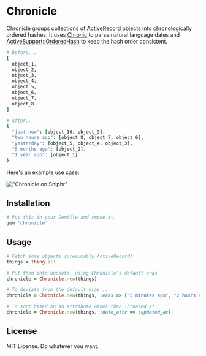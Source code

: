 Chronicle
=========

Chronicle groups collections of ActiveRecord objects into chronologically ordered hashes.
It uses [Chronic](https://github.com/mojombo/chronic/) to parse natural language dates 
and [ActiveSupport::OrderedHash](http://apidock.com/rails/ActiveSupport/OrderedHash)
to keep the hash order consistent.

```ruby
# Before...
[
  object_1,
  object_2,
  object_3,
  object_4,
  object_5,
  object_6,
  object_7,
  object_8
]

# After... 
{
  "just now": [object_10, object_9],
  "two hours ago": [object_8, object_7, object_6],
  "yesterday": [object_5, object_4, object_3],
  "6 months ago": [object_2],
  "1 year ago": [object_1]
}
```

Here's an example use case:

!["Chronicle on Sniphr"](http://f.cl.ly/items/2I2q0P0w2Z2r0D0d390D/chronicle.png "Chronicle on Sniphr")

Installation
------------

```ruby
# Put this in your Gemfile and smoke it.
gem 'chronicle'
```

Usage
-----

```ruby
# Fetch some objects (presumably ActiveRecord)
things = Thing.all

# Put them into buckets, using Chronicle's default eras
chronicle = Chronicle.new(things)

# To deviate from the default eras...
chronicle = Chronicle.new(things, :eras => ["5 minutes ago", "2 hours ago", "three weeks ago"])

# To sort based on an attribute other than :created_at
chronicle = Chronicle.new(things, :date_attr => :updated_at)
```

License
-------

MIT License. Do whatever you want.